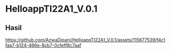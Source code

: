 # HelloappTI22A1_V.0.1
 ## Hasil


https://github.com/AzwaDipani/HelloappTI22A1_V.0.1/assets/115677539/f4c1faa7-b124-466e-8cb7-0cfeff8c7aaf


